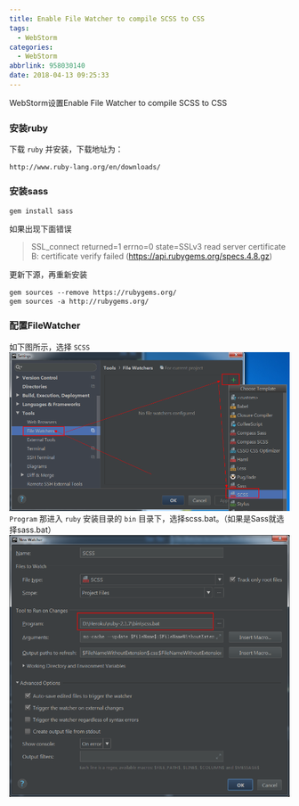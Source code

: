 ```yaml
---
title: Enable File Watcher to compile SCSS to CSS
tags:
  - WebStorm
categories:
  - WebStorm
abbrlink: 958030140
date: 2018-04-13 09:25:33
---
```


WebStorm设置Enable File Watcher to compile SCSS to CSS
<!-- more -->
### 安装ruby
下载 `ruby` 并安装，下载地址为：
``` 
http://www.ruby-lang.org/en/downloads/
```

### 安装sass
``` 
gem install sass
```
如果出现下面错误
>  SSL_connect returned=1 errno=0 state=SSLv3 read server certificate B: certificate verify failed (https://api.rubygems.org/specs.4.8.gz)

更新下源，再重新安装
``` 
gem sources --remove https://rubygems.org/
gem sources -a http://rubygems.org/
```

### 配置FileWatcher
如下图所示，选择 `SCSS`  
![进入FileWatcher](Enable-File-Watcher-to-compile-SCSS-to-CSS\a1a3cf17.png)
`Program` 那进入 `ruby` 安装目录的 `bin` 目录下，选择scss.bat。（如果是Sass就选择sass.bat）
![配置scss.bat](Enable-File-Watcher-to-compile-SCSS-to-CSS\7ccbd08f.png)